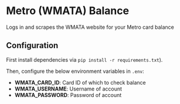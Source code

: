 # Metro (WMATA) Balance

Logs in and scrapes the WMATA website for your Metro card balance

## Configuration

First install dependencies via `pip install -r requirements.txt`).

Then, configure the below environment variables in `.env`:

- **WMATA_CARD_ID**: Card ID of which to check balance
- **WMATA_USERNAME**: Username of account
- **WMATA_PASSWORD**: Password of account
